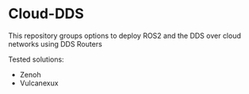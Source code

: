 # Cloud-DDS

This repository groups options to deploy ROS2 and the DDS over cloud networks using DDS Routers

Tested solutions:

- Zenoh
- Vulcanexux
